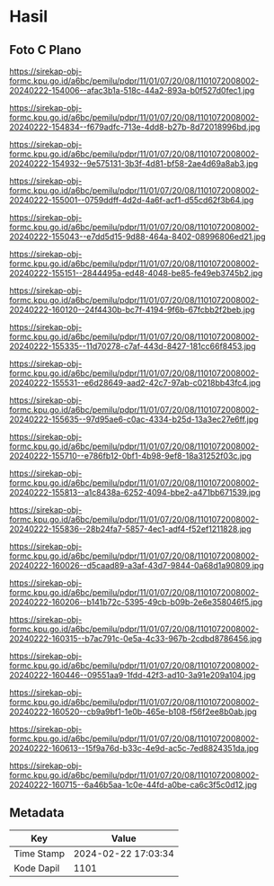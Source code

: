 # Hasil

## Foto C Plano

https://sirekap-obj-formc.kpu.go.id/a6bc/pemilu/pdpr/11/01/07/20/08/1101072008002-20240222-154006--afac3b1a-518c-44a2-893a-b0f527d0fec1.jpg

https://sirekap-obj-formc.kpu.go.id/a6bc/pemilu/pdpr/11/01/07/20/08/1101072008002-20240222-154834--f679adfc-713e-4dd8-b27b-8d72018996bd.jpg

https://sirekap-obj-formc.kpu.go.id/a6bc/pemilu/pdpr/11/01/07/20/08/1101072008002-20240222-154932--9e575131-3b3f-4d81-bf58-2ae4d69a8ab3.jpg

https://sirekap-obj-formc.kpu.go.id/a6bc/pemilu/pdpr/11/01/07/20/08/1101072008002-20240222-155001--0759ddff-4d2d-4a6f-acf1-d55cd62f3b64.jpg

https://sirekap-obj-formc.kpu.go.id/a6bc/pemilu/pdpr/11/01/07/20/08/1101072008002-20240222-155043--e7dd5d15-9d88-464a-8402-08996806ed21.jpg

https://sirekap-obj-formc.kpu.go.id/a6bc/pemilu/pdpr/11/01/07/20/08/1101072008002-20240222-155151--2844495a-ed48-4048-be85-fe49eb3745b2.jpg

https://sirekap-obj-formc.kpu.go.id/a6bc/pemilu/pdpr/11/01/07/20/08/1101072008002-20240222-160120--24f4430b-bc7f-4194-9f6b-67fcbb2f2beb.jpg

https://sirekap-obj-formc.kpu.go.id/a6bc/pemilu/pdpr/11/01/07/20/08/1101072008002-20240222-155335--11d70278-c7af-443d-8427-181cc66f8453.jpg

https://sirekap-obj-formc.kpu.go.id/a6bc/pemilu/pdpr/11/01/07/20/08/1101072008002-20240222-155531--e6d28649-aad2-42c7-97ab-c0218bb43fc4.jpg

https://sirekap-obj-formc.kpu.go.id/a6bc/pemilu/pdpr/11/01/07/20/08/1101072008002-20240222-155635--97d95ae6-c0ac-4334-b25d-13a3ec27e6ff.jpg

https://sirekap-obj-formc.kpu.go.id/a6bc/pemilu/pdpr/11/01/07/20/08/1101072008002-20240222-155710--e786fb12-0bf1-4b98-9ef8-18a31252f03c.jpg

https://sirekap-obj-formc.kpu.go.id/a6bc/pemilu/pdpr/11/01/07/20/08/1101072008002-20240222-155813--a1c8438a-6252-4094-bbe2-a471bb671539.jpg

https://sirekap-obj-formc.kpu.go.id/a6bc/pemilu/pdpr/11/01/07/20/08/1101072008002-20240222-155836--28b24fa7-5857-4ec1-adf4-f52ef1211828.jpg

https://sirekap-obj-formc.kpu.go.id/a6bc/pemilu/pdpr/11/01/07/20/08/1101072008002-20240222-160026--d5caad89-a3af-43d7-9844-0a68d1a90809.jpg

https://sirekap-obj-formc.kpu.go.id/a6bc/pemilu/pdpr/11/01/07/20/08/1101072008002-20240222-160206--b141b72c-5395-49cb-b09b-2e6e358046f5.jpg

https://sirekap-obj-formc.kpu.go.id/a6bc/pemilu/pdpr/11/01/07/20/08/1101072008002-20240222-160315--b7ac791c-0e5a-4c33-967b-2cdbd8786456.jpg

https://sirekap-obj-formc.kpu.go.id/a6bc/pemilu/pdpr/11/01/07/20/08/1101072008002-20240222-160446--09551aa9-1fdd-42f3-ad10-3a91e209a104.jpg

https://sirekap-obj-formc.kpu.go.id/a6bc/pemilu/pdpr/11/01/07/20/08/1101072008002-20240222-160520--cb9a9bf1-1e0b-465e-b108-f56f2ee8b0ab.jpg

https://sirekap-obj-formc.kpu.go.id/a6bc/pemilu/pdpr/11/01/07/20/08/1101072008002-20240222-160613--15f9a76d-b33c-4e9d-ac5c-7ed8824351da.jpg

https://sirekap-obj-formc.kpu.go.id/a6bc/pemilu/pdpr/11/01/07/20/08/1101072008002-20240222-160715--6a46b5aa-1c0e-44fd-a0be-ca6c3f5c0d12.jpg


## Metadata

| Key        | Value               |
| ---------- | ------------------- |
| Time Stamp | 2024-02-22 17:03:34 |
| Kode Dapil | 1101                |



